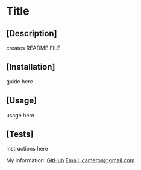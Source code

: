 # Title

  
  
  ## [Description]
  creates README FILE

  ## [Installation]
  guide here

  ## [Usage]
  usage here
  
  
 
  ## [Tests]
  instructions here


  My information:
  [GitHub](https://github.com/camcrow)
  [Email: cameron@gmail.com](mailto:cameron@gmail.com)


